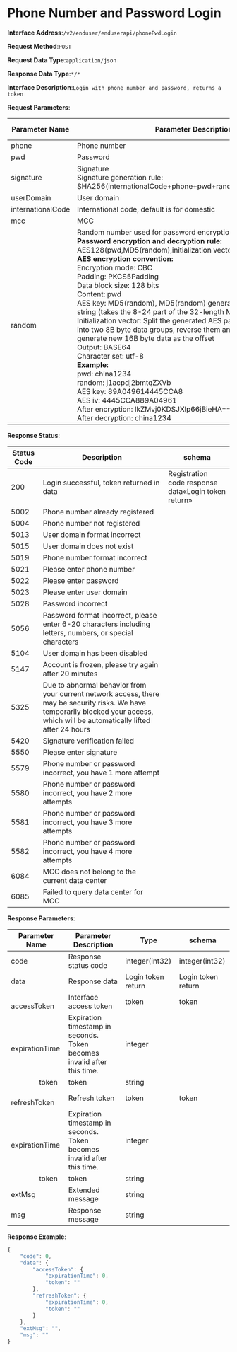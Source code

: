 # Phone Number and Password Login


**Interface Address**:`/v2/enduser/enduserapi/phonePwdLogin`


**Request Method**:`POST`


**Request Data Type**:`application/json`


**Response Data Type**:`*/*`


**Interface Description**:`Login with phone number and password, returns a token`


**Request Parameters**:


| Parameter Name    | Parameter Description                                        | Request Type | Required | Data Type      | schema |
| ----------------- | ------------------------------------------------------------ | ------------ | -------- | -------------- | ------ |
| phone             | Phone number                                                 | query        | true     | string         |        |
| pwd               | Password                                                     | query        | true     | string         |        |
| signature         | Signature<br/>Signature generation rule: SHA256(internationalCode+phone+pwd+random+userDomainSecret) | query        | true     | string         |        |
| userDomain        | User domain                                                  | query        | true     | string         |        |
| internationalCode | International code, default is for domestic                   | query        | false    | string         |        |
| mcc               | MCC                                                          | query        | false    | integer(int32) |        |
| random            | Random number used for password encryption and decryption.<br/><b>Password encryption and decryption rule:</b><br/>AES128(pwd,MD5(random),initialization vector).<br/><b>AES encryption convention:</b><br/>Encryption mode: CBC<br/>Padding: PKCS5Padding<br/>Data block size: 128 bits<br/>Content: pwd<br/>AES key: MD5(random), MD5(random) generates a 16B uppercase string (takes the 8-24 part of the 32-length MD5 string)<br/>Initialization vector: Split the generated AES password (MD5(random)) into two 8B byte data groups, reverse them and concatenate to generate new 16B byte data as the offset<br/>Output: BASE64<br/>Character set: utf-8<br/><b>Example:</b><br/>pwd: china1234<br/>random: j1acpdj2bmtqZXVb<br/>AES key: 89A049614445CCA8<br/>AES iv: 4445CCA889A04961<br/>After encryption: lkZMvj0KDSJXlp66jBieHA==<br/>After decryption: china1234 | query        | false    | string         |        |


**Response Status**:


| Status Code | Description                                                  | schema                                          |
| ----------- | ------------------------------------------------------------ | ----------------------------------------------- |
| 200         | Login successful, token returned in data                     | Registration code response data«Login token return» |
| 5002        | Phone number already registered                              |                                                 |
| 5004        | Phone number not registered                                  |                                                 |
| 5013        | User domain format incorrect                                 |                                                 |
| 5015        | User domain does not exist                                   |                                                 |
| 5019        | Phone number format incorrect                                |                                                 |
| 5021        | Please enter phone number                                    |                                                 |
| 5022        | Please enter password                                        |                                                 |
| 5023        | Please enter user domain                                     |                                                 |
| 5028        | Password incorrect                                           |                                                 |
| 5056        | Password format incorrect, please enter 6-20 characters including letters, numbers, or special characters |                                                 |
| 5104        | User domain has been disabled                                |                                                 |
| 5147        | Account is frozen, please try again after 20 minutes         |                                                 |
| 5325        | Due to abnormal behavior from your current network access, there may be security risks. We have temporarily blocked your access, which will be automatically lifted after 24 hours |                                                 |
| 5420        | Signature verification failed                                |                                                 |
| 5550        | Please enter signature                                       |                                                 |
| 5579        | Phone number or password incorrect, you have 1 more attempt  |                                                 |
| 5580        | Phone number or password incorrect, you have 2 more attempts |                                                 |
| 5581        | Phone number or password incorrect, you have 3 more attempts |                                                 |
| 5582        | Phone number or password incorrect, you have 4 more attempts |                                                 |
| 6084        | MCC does not belong to the current data center               |                                                 |
| 6085        | Failed to query data center for MCC                          |                                                 |


**Response Parameters**:


| Parameter Name                         | Parameter Description                                         | Type             | schema           |
| -------------------------------------- | ------------------------------------------------------------ | ---------------- | ---------------- |
| code                                   | Response status code                                         | integer(int32)   | integer(int32)   |
| data                                   | Response data                                                | Login token return | Login token return |
| &emsp;&emsp;accessToken                | Interface access token                                       | token            | token            |
| &emsp;&emsp;&emsp;&emsp;expirationTime | Expiration timestamp in seconds. Token becomes invalid after this time. | integer          |                  |
| &emsp;&emsp;&emsp;&emsp;token          | token                                                        | string           |                  |
| &emsp;&emsp;refreshToken               | Refresh token                                                | token            | token            |
| &emsp;&emsp;&emsp;&emsp;expirationTime | Expiration timestamp in seconds. Token becomes invalid after this time. | integer          |                  |
| &emsp;&emsp;&emsp;&emsp;token          | token                                                        | string           |                  |
| extMsg                                 | Extended message                                             | string           |                  |
| msg                                    | Response message                                             | string           |                  |


**Response Example**:
```javascript
{
	"code": 0,
	"data": {
		"accessToken": {
			"expirationTime": 0,
			"token": ""
		},
		"refreshToken": {
			"expirationTime": 0,
			"token": ""
		}
	},
	"extMsg": "",
	"msg": ""
}
```